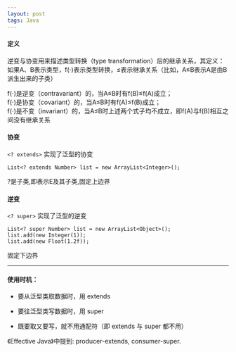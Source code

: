 ```yaml
---
layout: post
tags: Java
---
```


#### 定义

逆变与协变用来描述类型转换（type transformation）后的继承关系，其定义：如果A、B表示类型，f(⋅)表示类型转换，≤表示继承关系（比如，A≤B表示A是由B派生出来的子类）

f(⋅)是逆变（contravariant）的，当A≤B时有f(B)≤f(A)成立；  
f(⋅)是协变（covariant）的，当A≤B时有f(A)≤f(B)成立；  
f(⋅)是不变（invariant）的，当A≤B时上述两个式子均不成立，即f(A)与f(B)相互之间没有继承关系  

#### 协变

`<? extends>` 实现了泛型的协变
```
List<? extends Number> list = new ArrayList<Integer>();
```
?是子类,即表示E及其子类,固定上边界

#### 逆变

`<? super>` 实现了泛型的逆变
```
List<? super Number> list = new ArrayList<Object>();
list.add(new Integer(1));
list.add(new Float(1.2f));
```
固定下边界

---

#### 使用时机：

- 要从泛型类取数据时，用 extends

- 要往泛型类写数据时，用 super

- 既要取又要写，就不用通配符（即 extends 与 super 都不用）

《Effective Java》中提到: producer-extends, consumer-super.
